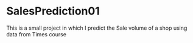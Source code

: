 # SalesPrediction01
This is a small project in which I predict the Sale volume of a shop using data from Times course
